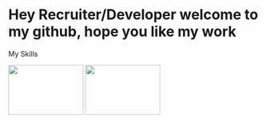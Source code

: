 <h1>Hey Recruiter/Developer welcome to my github, hope you like my work</h1>
<p>My Skills</p>
<div>
  <img src="https://logos-world.net/wp-content/uploads/2023/02/JavaScript-Logo.png" height=100px width=150px/>
  <img src="https://encrypted-tbn0.gstatic.com/images?q=tbn:ANd9GcTsZkGbN1zPO5USg67DaVIjgJsXAEg2fxul7ovH4NfIh8pFA-Nqf6PMReZH9G3R0zprNcI&usqp=CAU" height=100px width=150px/>
</div>
